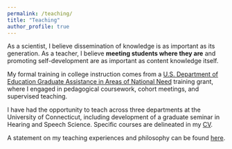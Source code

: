 ```yaml
---
permalink: /teaching/
title: "Teaching"
author_profile: true
---
```


As a scientist, I believe dissemination of knowledge is as important as its generation. As a teacher, I believe **meeting students where they are** and promoting self-development are as important as content knowledge itself.

My formal training in college instruction comes from a [U.S. Department of Education Graduate Assistance in Areas of National Need](https://psychology.uconn.edu/phd/language-and-cognition/gaann-fellowship-program/) training grant, where I engaged in pedagogical coursework, cohort meetings, and supervised teaching.

I have had the opportunity to teach across three departments at the University of Connecticut, including development of a graduate seminar in Hearing and Speech Science. Specific courses are delineated in my [CV](https://shawnncummings.github.io/files/Cummings_CV_090125.pdf).

A statement on my teaching experiences and philosophy can be found [here](https://shawnncummings.github.io/files/Cummings_TeachingStatement_090125.pdf).
